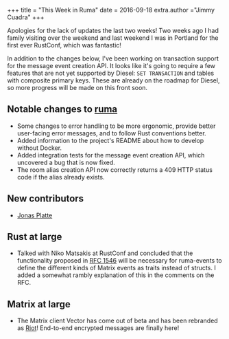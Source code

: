 +++
title = "This Week in Ruma"
date = 2016-09-18
extra.author ="Jimmy Cuadra"
+++

Apologies for the lack of updates the last two weeks!
Two weeks ago I had family visiting over the weekend and last weekend I was in Portland for the first ever RustConf, which was fantastic!

In addition to the changes below, I've been working on transaction support for the message event creation API.
It looks like it's going to require a few features that are not yet supported by Diesel: `SET TRANSACTION` and tables with composite primary keys.
These are already on the roadmap for Diesel, so more progress will be made on this front soon.

## Notable changes to [ruma](https://github.com/ruma/ruma)

* Some changes to error handling to be more ergonomic, provide better user-facing error messages, and to follow Rust conventions better.
* Added information to the project's README about how to develop without Docker.
* Added integration tests for the message event creation API, which uncovered a bug that is now fixed.
* The room alias creation API now correctly returns a 409 HTTP status code if the alias already exists.

## New contributors

* [Jonas Platte](https://github.com/jplatte)

## Rust at large

* Talked with Niko Matsakis at RustConf and concluded that the functionality proposed in [RFC 1546](https://github.com/rust-lang/rfcs/pull/1546) will be necessary for ruma-events to define the different kinds of Matrix events as traits instead of structs.
  I added a somewhat rambly explanation of this in the comments on the RFC.

## Matrix at large

* The Matrix client Vector has come out of beta and has been rebranded as [Riot](https://riot.im/)!
  End-to-end encrypted messages are finally here!
